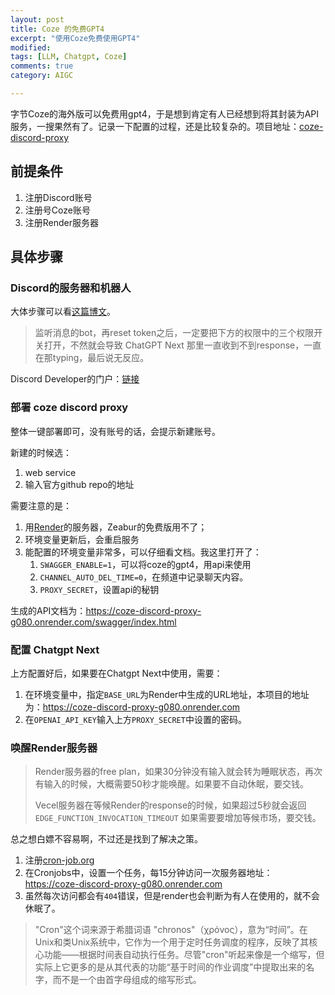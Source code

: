 ```yaml
---
layout: post
title: Coze 的免费GPT4
excerpt: "使用Coze免费使用GPT4"
modified: 
tags: [LLM, Chatgpt, Coze]
comments: true
category: AIGC

---
```




字节Coze的海外版可以免费用gpt4，于是想到肯定有人已经想到将其封装为API服务，一搜果然有了。记录一下配置的过程，还是比较复杂的。项目地址：[coze-discord-proxy](https://github.com/deanxv/coze-discord-proxy)



## 前提条件

1. 注册Discord账号
2. 注册号Coze账号
3. 注册Render服务器



## 具体步骤

### Discord的服务器和机器人

大体步骤可以看[这篇博文](https://cdp-docs.pages.dev/page/quick-deploy.html)。

> 监听消息的bot，再reset token之后，一定要把下方的权限中的三个权限开关打开，不然就会导致 ChatGPT Next 那里一直收到不到response，一直在那typing，最后说无反应。

Discord Developer的门户：[链接](https://discord.com/developers/applications)

### 部署 coze discord proxy

整体一键部署即可，没有账号的话，会提示新建账号。

新建的时候选：

1. web service
2. 输入官方github repo的地址

需要注意的是：

1. 用[Render](https://render.com)的服务器，Zeabur的免费版用不了；
2. 环境变量更新后，会重启服务
3. 能配置的环境变量非常多，可以仔细看文档。我这里打开了：
   1. `SWAGGER_ENABLE=1`，可以将coze的gpt4，用api来使用
   2. `CHANNEL_AUTO_DEL_TIME=0`，在频道中记录聊天内容。
   3. `PROXY_SECRET`，设置api的秘钥

生成的API文档为：https://coze-discord-proxy-g080.onrender.com/swagger/index.html



### 配置 Chatgpt Next

上方配置好后，如果要在Chatgpt Next中使用，需要：

1. 在环境变量中，指定`BASE_URL`为Render中生成的URL地址，本项目的地址为：https://coze-discord-proxy-g080.onrender.com
2. 在`OPENAI_API_KEY`输入上方`PROXY_SECRET`中设置的密码。



### 唤醒Render服务器

> Render服务器的free plan，如果30分钟没有输入就会转为睡眠状态，再次有输入的时候，大概需要50秒才能唤醒。如果要不自动休眠，要交钱。
>
> Vecel服务器在等候Render的response的时候，如果超过5秒就会返回`EDGE_FUNCTION_INVOCATION_TIMEOUT` 如果需要要增加等候市场，要交钱。



总之想白嫖不容易啊，不过还是找到了解决之策。



1. 注册[cron-job.org](https://cron-job.org/en/)
2. 在Cronjobs中，设置一个任务，每15分钟访问一次服务器地址：https://coze-discord-proxy-g080.onrender.com
3. 虽然每次访问都会有`404`错误，但是render也会判断为有人在使用的，就不会休眠了。

> "Cron"这个词来源于希腊词语 "chronos"（χρόνος），意为“时间”。在Unix和类Unix系统中，它作为一个用于定时任务调度的程序，反映了其核心功能——根据时间表自动执行任务。尽管"cron"听起来像是一个缩写，但实际上它更多的是从其代表的功能“基于时间的作业调度”中提取出来的名字，而不是一个由首字母组成的缩写形式。

 
